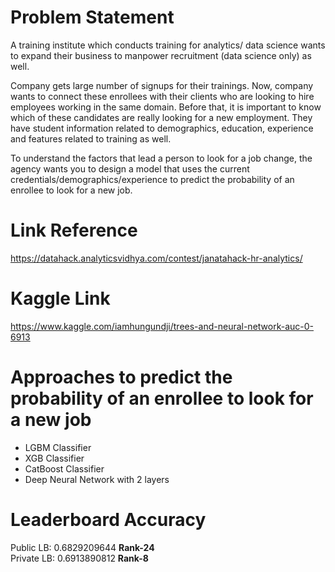 # Problem Statement
A training institute which conducts training for analytics/ data science wants to expand their business to manpower recruitment (data science only) as well.

Company gets large number of signups for their trainings. Now, company wants to connect these enrollees with their clients who are looking to hire employees working in the same domain. Before that, it is important to know which of these candidates are really looking for a new employment. They have student information related to demographics, education, experience and features related to training as well.

To understand the factors that lead a person to look for a job change, the agency wants you to design a model that uses the current credentials/demographics/experience to predict the probability of an enrollee to look for a new job.

# Link Reference
https://datahack.analyticsvidhya.com/contest/janatahack-hr-analytics/

# Kaggle Link
https://www.kaggle.com/iamhungundji/trees-and-neural-network-auc-0-6913

# Approaches to predict the probability of an enrollee to look for a new job
* LGBM Classifier
* XGB Classifier
* CatBoost Classifier
* Deep Neural Network with 2 layers

# Leaderboard Accuracy
Public LB: 0.6829209644 <b>Rank-24</b> <br/>
Private LB: 0.6913890812 <b>Rank-8</b>
